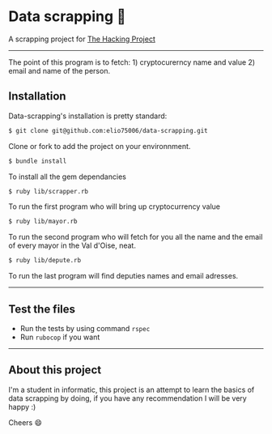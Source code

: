 # Data scrapping :rocket:

A scrapping project for <a href='https://www.thehackingproject.org/fr/dashboard'>The Hacking Project</a>

----------

The point of this program is to fetch: 1) cryptocurerncy name and value 2) email and name of the person.

## Installation 
Data-scrapping's installation is pretty standard:

```sh
$ git clone git@github.com:elio75006/data-scrapping.git
```
Clone or fork to add the project on your environnment.

```sh
$ bundle install
``` 
To install all the gem dependancies

```sh
$ ruby lib/scrapper.rb
```
To run the first program who will bring up cryptocurrency value

```sh
$ ruby lib/mayor.rb
```
To run the second program who will fetch for you all the name and the email of every mayor in the Val d'Oise, neat.

```sh
$ ruby lib/depute.rb
```
To run the last program will find deputies names and email adresses.

----------

## Test the files

- Run the tests by using command `rspec`
- Run `rubocop` if you want

----------

## About this project 

I'm a student in informatic, this project is an attempt to learn the basics of data scrapping by doing, if you have any recommendation I will be very happy :)

Cheers :smile:

